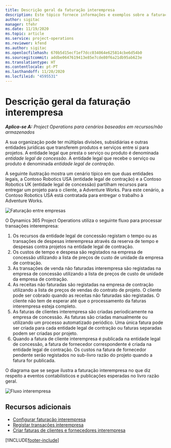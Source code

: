 ```yaml
---
title: Descrição geral da faturação interempresa
description: Este tópico fornece informações e exemplos sobre a faturação interempresa para projetos.
author: sigitac
manager: tfehr
ms.date: 11/19/2020
ms.topic: article
ms.service: project-operations
ms.reviewer: kfend
ms.author: sigitac
ms.openlocfilehash: 670b5d15ecf1ef7dcc034064e625814cbe6d54b0
ms.sourcegitcommit: addbe0647619413e85e7cde80f6a21db95ab623e
ms.translationtype: HT
ms.contentlocale: pt-PT
ms.lasthandoff: 11/20/2020
ms.locfileid: "4595531"
---
```

# <a name="intercompany-invoicing-overview"></a>Descrição geral da faturação interempresa

_**Aplica-se A:** Project Operations para cenários baseados em recursos/não armazenados_

A sua organização pode ter múltiplas divisões, subsidiárias e outras entidades jurídicas que transferem produtos e serviços entre si para projetos. A entidade legal que presta o serviço ou produto é denominada *entidade legal de concessão*. A entidade legal que recebe o serviço ou produto é denominada *entidade legal de contração*.

A seguinte ilustração mostra um cenário típico em que duas entidades legais, a Contoso Robotics USA (entidade legal de contração) e a Contoso Robotics UK (entidade legal de concessão) partilham recursos para entregar um projeto para o cliente, a Adventure Works. Para este cenário, a Contoso Robotics USA está contratada para entregar o trabalho à Adventure Works.

![Faturação entre empresas](./media/IntercompanyScenario.png) 

O Dynamics 365 Project Operations utiliza o seguinte fluxo para processar transações interempresa:

1. Os recursos da entidade legal de concessão registam o tempo ou as transações de despesas interempresa através da reserva de tempo e despesas contra projetos na entidade legal de contração.
2. Os custos de tempo e despesa são registados na empresa de concessão utilizando a lista de preços de custo de unidade da empresa de contração.
3. As transações de venda não faturadas interempresa são registadas na empresa de concessão utilizando a lista de preços de custo de unidade da empresa de contração.
4. As receitas não faturadas são registadas na empresa de contração utilizando a lista de preços de vendas do contrato de projeto. O cliente pode ser cobrado quando as receitas não faturadas são registadas. O cliente não tem de esperar até que o processamento da faturas interempresa esteja completo.
5. As faturas de clientes interempresa são criadas periodicamente na empresa de concessão. As faturas são criadas manualmente ou utilizando um processo automatizado periódico. Uma única fatura pode ser criada para cada entidade legal de contração ou faturas separadas podem ser criadas por projeto.
6. Quando a fatura de cliente interempresa é publicada na entidade legal de concessão, a fatura de fornecedor correspondente é criada na entidade legal de contração. Os custos na fatura de fornecedor pendente serão registados no sub-livro razão do projeto quando a fatura for publicada.

O diagrama que se segue ilustra a faturação interempresa no que diz respeito a eventos contabilísticos e publicações esperadas no livro razão geral.

![Fluxo interempresa](./media/IntercompanyFlow.png)

## <a name="additional-resources"></a>Recursos adicionais

- [Configurar faturação interempresa](configure-intercompany-invoicing.md)
- [Registar transações interempresa](create-intercompany-transactions.md)
- [Criar faturas de clientes e fornecedores interempresa](create-intercompany-customer-vendor-invoices.md)


[!INCLUDE[footer-include](../includes/footer-banner.md)]